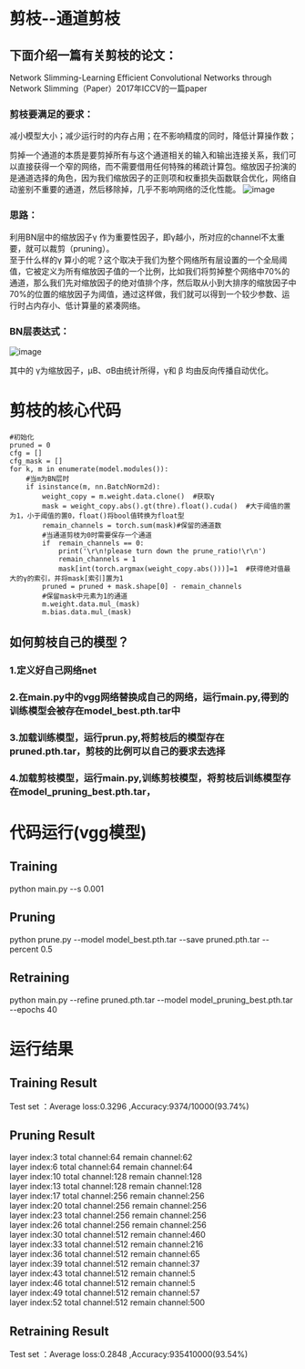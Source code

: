 # 剪枝--通道剪枝

## 下面介绍一篇有关剪枝的论文：
Network Slimming-Learning Efficient Convolutional Networks through Network Slimming（Paper）2017年ICCV的一篇paper

### 剪枝要满足的要求：
   减小模型大小；减少运行时的内存占用；在不影响精度的同时，降低计算操作数；  

   剪掉一个通道的本质是要剪掉所有与这个通道相关的输入和输出连接关系，我们可以直接获得一个窄的网络，而不需要借用任何特殊的稀疏计算包。缩放因子扮演的是通道选择的角色，因为我们缩放因子的正则项和权重损失函数联合优化，网络自动鉴别不重要的通道，然后移除掉，几乎不影响网络的泛化性能。
![image](https://user-images.githubusercontent.com/80331072/112111624-6998d380-8bef-11eb-8bbb-7b2cb85e1497.png)

### 思路：
   利用BN层中的缩放因子γ 作为重要性因子，即γ越小，所对应的channel不太重要，就可以裁剪（pruning）。  
   至于什么样的γ 算小的呢？这个取决于我们为整个网络所有层设置的一个全局阈值，它被定义为所有缩放因子值的一个比例，比如我们将剪掉整个网络中70%的通道，那么我们先对缩放因子的绝对值排个序，然后取从小到大排序的缩放因子中70%的位置的缩放因子为阈值，通过这样做，我们就可以得到一个较少参数、运行时占内存小、低计算量的紧凑网络。  

### BN层表达式：

![image](https://user-images.githubusercontent.com/80331072/112111348-09099680-8bef-11eb-8a96-dfabe6939d3a.png)

其中的 γ为缩放因子，µB、σB由统计所得，γ和 β 均由反向传播自动优化。

# 剪枝的核心代码
```
#初始化
pruned = 0  
cfg = []  
cfg_mask = []  
for k, m in enumerate(model.modules()): 
    #当m为BN层时
    if isinstance(m, nn.BatchNorm2d):  
        weight_copy = m.weight.data.clone()  #获取γ
        mask = weight_copy.abs().gt(thre).float().cuda()  #大于阈值的置为1，小于阈值的置0，float()将bool值转换为float型
        remain_channels = torch.sum(mask)#保留的通道数
        #当通道剪枝为0时需要保存一个通道
        if  remain_channels == 0:  
            print('\r\n!please turn down the prune_ratio!\r\n')  
            remain_channels = 1  
            mask[int(torch.argmax(weight_copy.abs()))]=1  #获得绝对值最大的γ的索引，并将mask[索引]置为1
        pruned = pruned + mask.shape[0] - remain_channels  
        #保留mask中元素为1的通道
        m.weight.data.mul_(mask)  
        m.bias.data.mul_(mask)  
```

## 如何剪枝自己的模型？
### 1.定义好自己网络net  
### 2.在main.py中的vgg网络替换成自己的网络，运行main.py,得到的训练模型会被存在model_best.pth.tar中
### 3.加载训练模型，运行prun.py,将剪枝后的模型存在pruned.pth.tar，剪枝的比例可以自己的要求去选择
### 4.加载剪枝模型，运行main.py,训练剪枝模型，将剪枝后训练模型存在model_pruning_best.pth.tar，

# 代码运行(vgg模型)
## Training
python main.py --s 0.001   
## Pruning
python prune.py --model model_best.pth.tar --save pruned.pth.tar --percent 0.5
## Retraining
python main.py --refine pruned.pth.tar --model model_pruning_best.pth.tar --epochs 40

# 运行结果
## Training Result
Test set ：Average loss:0.3296 ,Accuracy:9374/10000(93.74%)
## Pruning Result
layer index:3         total channel:64         remain channel:62  
layer index:6         total channel:64         remain channel:64  
layer index:10        total channel:128        remain channel:128  
layer index:13        total channel:128        remain channel:128  
layer index:17        total channel:256        remain channel:256  
layer index:20        total channel:256        remain channel:256  
layer index:23        total channel:256        remain channel:256  
layer index:26        total channel:256        remain channel:256  
layer index:30        total channel:512        remain channel:460  
layer index:33        total channel:512        remain channel:216  
layer index:36        total channel:512        remain channel:65  
layer index:39        total channel:512        remain channel:37  
layer index:43        total channel:512        remain channel:5  
layer index:46        total channel:512        remain channel:5  
layer index:49        total channel:512        remain channel:57  
layer index:52        total channel:512        remain channel:500  

## Retraining Result
Test set ：Average loss:0.2848 ,Accuracy:935410000(93.54%)

